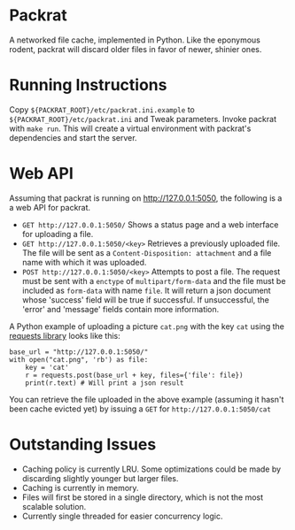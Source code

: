 Packrat
=======

A networked file cache, implemented in Python. Like the eponymous rodent,
packrat will discard older files in favor of newer, shinier ones.


Running Instructions
====================

Copy `${PACKRAT_ROOT}/etc/packrat.ini.example` to
`${PACKRAT_ROOT}/etc/packrat.ini` and Tweak parameters. Invoke packrat
with `make run`. This will create a virtual environment with packrat's
dependencies and start the server.


Web API
=======

Assuming that packrat is running on http://127.0.0.1:5050, the following
is a a web API for packrat.

 * `GET http://127.0.0.1:5050/` Shows a status page and a web interface
 for uploading a file.
 * `GET http://127.0.0.1:5050/<key>` Retrieves a previously uploaded file.
 The file will be sent as a `Content-Disposition: attachment` and a file
 name with which it was uploaded.
 * `POST http://127.0.0.1:5050/<key>` Attempts to post a file.  The
 request must be sent with a `enctype` of `multipart/form-data` and the
 file must be included as `form-data` with name `file`.  It will return
 a json document whose 'success' field will be true if successful.  If
 unsuccessful, the 'error' and 'message' fields contain more information.

A Python example of uploading a picture `cat.png` with the key `cat`
using the  [requests library](http://docs.python-requests.org/) looks
like this:

    base_url = "http://127.0.0.1:5050/"
    with open("cat.png", 'rb') as file:
        key = 'cat'
        r = requests.post(base_url + key, files={'file': file})
        print(r.text) # Will print a json result

You can retrieve the file uploaded in the above example (assuming it
hasn't been cache evicted yet) by issuing a `GET` for
`http://127.0.0.1:5050/cat`


Outstanding Issues
==================

 * Caching policy is currently LRU. Some optimizations could be made
 by discarding slightly younger but larger files.
 * Caching is currently in memory.
 * Files will first be stored in a single directory, which is not the
 most scalable solution.
 * Currently single threaded for easier concurrency logic.
